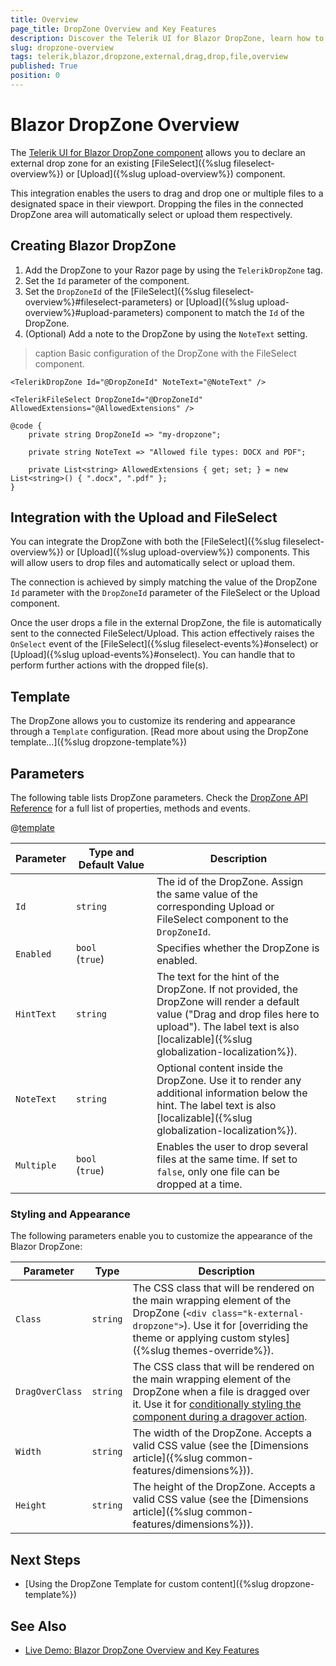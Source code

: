 ```yaml
---
title: Overview
page_title: DropZone Overview and Key Features
description: Discover the Telerik UI for Blazor DropZone, learn how to create the component, integrate it with the Upload and FileSelect controls, use its templaes, parameters, style its appearance, and explore its examples.
slug: dropzone-overview
tags: telerik,blazor,dropzone,external,drag,drop,file,overview
published: True
position: 0
---
```


# Blazor DropZone Overview

The <a href="https://www.telerik.com/blazor-ui/dropzone" target="_blank">Telerik UI for Blazor DropZone component</a> allows you to declare an external drop zone for an existing [FileSelect]({%slug fileselect-overview%}) or [Upload]({%slug upload-overview%}) component.

This integration enables the users to drag and drop one or multiple files to a designated space in their viewport. Dropping the files in the connected DropZone area will automatically select or upload them respectively.

## Creating Blazor DropZone

1. Add the DropZone to your Razor page by using the `TelerikDropZone` tag.
1. Set the `Id` parameter of the component.
1. Set the `DropZoneId` of the [FileSelect]({%slug fileselect-overview%}#fileselect-parameters) or [Upload]({%slug upload-overview%}#upload-parameters) component to match the `Id` of the DropZone.
1. (Optional) Add a note to the DropZone by using the `NoteText` setting.

>caption Basic configuration of the DropZone with the FileSelect component.
````CSHTML
<TelerikDropZone Id="@DropZoneId" NoteText="@NoteText" />

<TelerikFileSelect DropZoneId="@DropZoneId" AllowedExtensions="@AllowedExtensions" />

@code {
    private string DropZoneId => "my-dropzone";

    private string NoteText => "Allowed file types: DOCX and PDF";

    private List<string> AllowedExtensions { get; set; } = new List<string>() { ".docx", ".pdf" };
}
````

## Integration with the Upload and FileSelect

You can integrate the DropZone with both the [FileSelect]({%slug fileselect-overview%}) or [Upload]({%slug upload-overview%}) components. This will allow users to drop files and automatically select or upload them.

The connection is achieved by simply matching the value of the DropZone `Id` parameter with the `DropZoneId` parameter of the FileSelect or the Upload component.

Once the user drops a file in the external DropZone, the file is automatically sent to the connected FileSelect/Upload. This action effectively raises the `OnSelect` event of the [FileSelect]({%slug fileselect-events%}#onselect) or [Upload]({%slug upload-events%}#onselect). You can handle that to perform further actions with the dropped file(s).

## Template

The DropZone allows you to customize its rendering and appearance through a `Template` configuration. [Read more about using the DropZone template...]({%slug dropzone-template%})

## Parameters

The following table lists DropZone parameters. Check the [DropZone API Reference](/blazor-ui/api/Telerik.Blazor.Components.TelerikDropZone) for a full list of properties, methods and events.

@[template](/_contentTemplates/common/parameters-table-styles.md#table-layout)

| Parameter | Type and Default&nbsp;Value | Description |
| --- | --- | --- |
| `Id` | `string` | The id of the DropZone. Assign the same value of the corresponding Upload or FileSelect component to the `DropZoneId`. |
| `Enabled` | `bool` <br /> (`true`) | Specifies whether the DropZone is enabled. |
| `HintText` | `string` | The text for the hint of the DropZone. If not provided, the DropZone will render a default value ("Drag and drop files here to upload"). The label text is also [localizable]({%slug globalization-localization%}).|
| `NoteText` | `string` | Optional content inside the DropZone. Use it to render any additional information below the hint. The label text is also [localizable]({%slug globalization-localization%}). |
| `Multiple` | `bool`<br />(`true`) | Enables the user to drop several files at the same time. If set to `false`, only one file can be dropped at a time. |

### Styling and Appearance

The following parameters enable you to customize the appearance of the Blazor DropZone:

|  Parameter | Type  | Description |
| ----------- | ----------- | ----------- |
| `Class` | `string` | The CSS class that will be rendered on the main wrapping element of the DropZone (`<div class="k-external-dropzone">`). Use it for [overriding the theme or applying custom styles]({%slug themes-override%}). |
| `DragOverClass` | `string` | The CSS class that will be rendered on the main wrapping element of the DropZone when a file is dragged over it. Use it for [conditionally styling the component during a dragover action](https://demos.telerik.com/blazor-ui/dropzone/overview). |
| `Width` | `string` | The width of the DropZone. Accepts a valid CSS value (see the [Dimensions article]({%slug common-features/dimensions%})). |
| `Height` | `string` | The height of the DropZone. Accepts a valid CSS value (see the [Dimensions article]({%slug common-features/dimensions%})). |

## Next Steps

* [Using the DropZone Template for custom content]({%slug dropzone-template%})

## See Also

* [Live Demo: Blazor DropZone Overview and Key Features](https://demos.telerik.com/blazor-ui/dropzone/overview)
